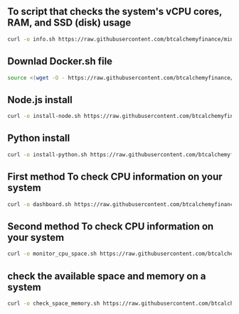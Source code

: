 ## To script that checks the system's vCPU cores, RAM, and SSD (disk) usage
```bash
curl -o info.sh https://raw.githubusercontent.com/btcalchemyfinance/minerTools/refs/heads/main/info.sh && chmod +x info.sh && ./info.sh
```
## Downlad Docker.sh file
```bash
source <(wget -O - https://raw.githubusercontent.com/btcalchemyfinance/minerTools/refs/heads/main/docker.sh)
```
## Node.js install
```bash
curl -o install-node.sh https://raw.githubusercontent.com/btcalchemyfinance/minerTools/refs/heads/main/install-node.sh && chmod +x install-node.sh &&  ./install-node.sh
```
## Python install
```bash
curl -o install-python.sh https://raw.githubusercontent.com/btcalchemyfinance/minerTools/refs/heads/main/install-python.sh && chmod +x install-python.sh &&  ./install-python.sh
```
## First method To check CPU information on your system
```bash
curl -o dashboard.sh https://raw.githubusercontent.com/btcalchemyfinance/minerTools/refs/heads/main/dashboard.sh && chmod +x dashboard.sh && ./dashboard.sh
```
## Second method To check CPU information on your system
```bash
curl -o monitor_cpu_space.sh https://raw.githubusercontent.com/btcalchemyfinance/minerTools/refs/heads/main/monitor_cpu_space.sh && chmod +x monitor_cpu_space.sh && ./monitor_cpu_space.sh
```
## check the available space and memory on a system
```bash
curl -o check_space_memory.sh https://raw.githubusercontent.com/btcalchemyfinance/minerTools/refs/heads/main/check_space_memory.sh && chmod +x check_space_memory.sh && ./check_space_memory.sh
```
